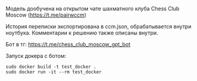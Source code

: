 Модель дообучена на открытом чате шахматного клуба Chess Club Moscow (https://t.me/pairwccm)

История переписки экспортирована в ccm.json, обрабатывается внутри ноутбука. Комментарии к решению также описаны внутри.

Бот в тг: https://t.me/chess_club_moscow_gpt_bot

Запуск докера с ботом: 
~~~
sudo docker build -t test_docker .
sudo docker run -it --rm test_docker
~~~
